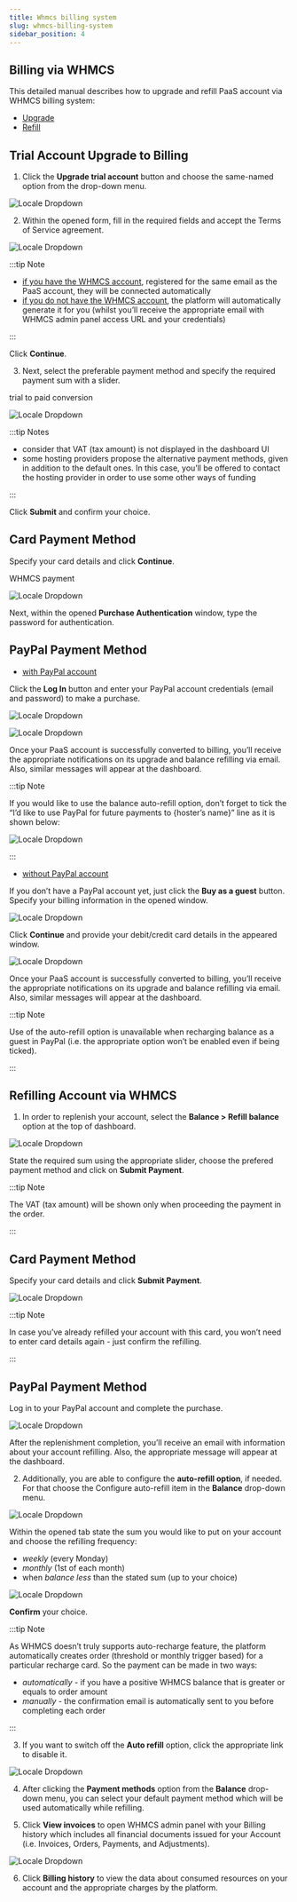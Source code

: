 ```yaml
---
title: Whmcs billing system
slug: whmcs-billing-system
sidebar_position: 4
---
```


## Billing via WHMCS

This detailed manual describes how to upgrade and refill PaaS account via WHMCS billing system:

- [Upgrade](/docs/Account&Pricing/Billing%20Systems/WHMCS%20Billing%20System#trial-account-upgrade-to-billing)
- [Refill](/docs/Account&Pricing/Billing%20Systems/WHMCS%20Billing%20System#refilling-account-via-whmcs)

## Trial Account Upgrade to Billing

1. Click the **Upgrade trial account** button and choose the same-named option from the drop-down menu.

<div style={{
    display:'flex',
    justifyContent: 'center',
    margin: '0 0 1rem 0'
}}>

![Locale Dropdown](./img/WHMCSBillingSystem/upgrade-trial.png)

</div>

2. Within the opened form, fill in the required fields and accept the Terms of Service agreement.

<div style={{
    display:'flex',
    justifyContent: 'center',
    margin: '0 0 1rem 0'
}}>

![Locale Dropdown](./img/WHMCSBillingSystem/upgrade-to-paid.png)

</div>

:::tip Note

- <u>if you have the WHMCS account</u>, registered for the same email as the PaaS account, they will be connected automatically
- <u>if you do not have the WHMCS account</u>, the platform will automatically generate it for you (whilst you’ll receive the appropriate email with WHMCS admin panel access URL and your credentials)

:::

Click **Continue**.

3. Next, select the preferable payment method and specify the required payment sum with a slider.

trial to paid conversion

<div style={{
    display:'flex',
    justifyContent: 'center',
    margin: '0 0 1rem 0'
}}>

![Locale Dropdown](./img/WHMCSBillingSystem/trial-to-paid-conversion.png)

</div>

:::tip Notes

- consider that VAT (tax amount) is not displayed in the dashboard UI
- some hosting providers propose the alternative payment methods, given in addition to the default ones. In this case, you’ll be offered to contact the hosting provider in order to use some other ways of funding

:::

Click **Submit** and confirm your choice.

## Card Payment Method

Specify your card details and click **Continue**.

WHMCS payment

<div style={{
    display:'flex',
    justifyContent: 'center',
    margin: '0 0 1rem 0'
}}>

![Locale Dropdown](./img/WHMCSBillingSystem/paypal-autorefill.png)

</div>

Next, within the opened **Purchase Authentication** window, type the password for authentication.

## PayPal Payment Method

- <u>with PayPal account</u>

Click the **Log In** button and enter your PayPal account credentials (email and password) to make a purchase.

<div style={{
    display:'flex',
    justifyContent: 'center',
    margin: '0 0 1rem 0'
}}>

![Locale Dropdown](./img/WHMCSBillingSystem/paypal-log.png)

</div>
<div style={{
    display:'flex',
    justifyContent: 'center',
    margin: '0 0 1rem 0'
}}>

![Locale Dropdown](./img/WHMCSBillingSystem/log-in-paypal.png)

</div>

Once your PaaS account is successfully converted to billing, you’ll receive the appropriate notifications on its upgrade and balance refilling via email. Also, similar messages will appear at the dashboard.

:::tip Note

If you would like to use the balance auto-refill option, don’t forget to tick the “I’d like to use PayPal for future payments to {hoster’s name}” line as it is shown below:

<div style={{
    display:'flex',
    justifyContent: 'center',
    margin: '0 0 1rem 0'
}}>

![Locale Dropdown](./img/WHMCSBillingSystem/paypal-autorefill.png)

</div>

:::

- <u>without PayPal account</u>

If you don’t have a PayPal account yet, just click the **Buy as a guest** button. Specify your billing information in the opened window.

<div style={{
    display:'flex',
    justifyContent: 'center',
    margin: '0 0 1rem 0'
}}>

![Locale Dropdown](./img/WHMCSBillingSystem/paypal-guest.png)

</div>

Click **Continue** and provide your debit/credit card details in the appeared window.

<div style={{
    display:'flex',
    justifyContent: 'center',
    margin: '0 0 1rem 0'
}}>

![Locale Dropdown](./img/WHMCSBillingSystem/paypal-refill.png)

</div>

Once your PaaS account is successfully converted to billing, you’ll receive the appropriate notifications on its upgrade and balance refilling via email. Also, similar messages will appear at the dashboard.

:::tip Note

Use of the auto-refill option is unavailable when recharging balance as a guest in PayPal (i.e. the appropriate option won’t be enabled even if being ticked).

:::

## Refilling Account via WHMCS

1. In order to replenish your account, select the **Balance > Refill balance** option at the top of dashboard.

<div style={{
    display:'flex',
    justifyContent: 'center',
    margin: '0 0 1rem 0'
}}>

![Locale Dropdown](./img/WHMCSBillingSystem/paypal-refill.png)

</div>

State the required sum using the appropriate slider, choose the prefered payment method and click on **Submit Payment**.

:::tip Note

The VAT (tax amount) will be shown only when proceeding the payment in the order.

:::

## Card Payment Method

Specify your card details and click **Submit Payment**.

<div style={{
    display:'flex',
    justifyContent: 'center',
    margin: '0 0 1rem 0'
}}>

![Locale Dropdown](./img/WHMCSBillingSystem/card-refill.png)

</div>

:::tip Note

In case you’ve already refilled your account with this card, you won’t need to enter card details again - just confirm the refilling.

:::

## PayPal Payment Method

Log in to your PayPal account and complete the purchase.

<div style={{
    display:'flex',
    justifyContent: 'center',
    margin: '0 0 1rem 0'
}}>

![Locale Dropdown](./img/WHMCSBillingSystem//paypal-autorefill.png)

</div>

After the replenishment completion, you’ll receive an email with information about your account refilling. Also, the appropriate message will appear at the dashboard.

2. Additionally, you are able to configure the **auto-refill option**, if needed. For that choose the Configure auto-refill item in the **Balance** drop-down menu.

<div style={{
    display:'flex',
    justifyContent: 'center',
    margin: '0 0 1rem 0'
}}>

![Locale Dropdown](./img/WHMCSBillingSystem//paypal-autorefill.png)

</div>

Within the opened tab state the sum you would like to put on your account and choose the refilling frequency:

- _weekly_ (every Monday)
- _monthly_ (1st of each month)
- when _balance less_ than the stated sum (up to your choice)

<div style={{
    display:'flex',
    justifyContent: 'center',
    margin: '0 0 1rem 0'
}}>

![Locale Dropdown](./img/WHMCSBillingSystem//paypal-autorefill.png)

</div>

**Confirm** your choice.

:::tip Note

As WHMCS doesn’t truly supports auto-recharge feature, the platform automatically creates order (threshold or monthly trigger based) for a particular recharge card. So the payment can be made in two ways:

- _automatically_ - if you have a positive WHMCS balance that is greater or equals to order amount
- _manually_ - the confirmation email is automatically sent to you before completing each order

:::

3. If you want to switch off the **Auto refill** option, click the appropriate link to disable it.

<div style={{
    display:'flex',
    justifyContent: 'center',
    margin: '0 0 1rem 0'
}}>

![Locale Dropdown](./img/WHMCSBillingSystem//paypal-autorefill.png)

</div>

4. After clicking the **Payment methods** option from the **Balance** drop-down menu, you can select your default payment method which will be used automatically while refilling.

5. Click **View invoices** to open WHMCS admin panel with your Billing history which includes all financial documents issued for your Account (i.e. Invoices, Orders, Payments, and Adjustments).

<div style={{
    display:'flex',
    justifyContent: 'center',
    margin: '0 0 1rem 0'
}}>

![Locale Dropdown](./img/WHMCSBillingSystem//paypal-autorefill.png)

</div>

6. Click **Billing history** to view the data about consumed resources on your account and the appropriate charges by the platform.
